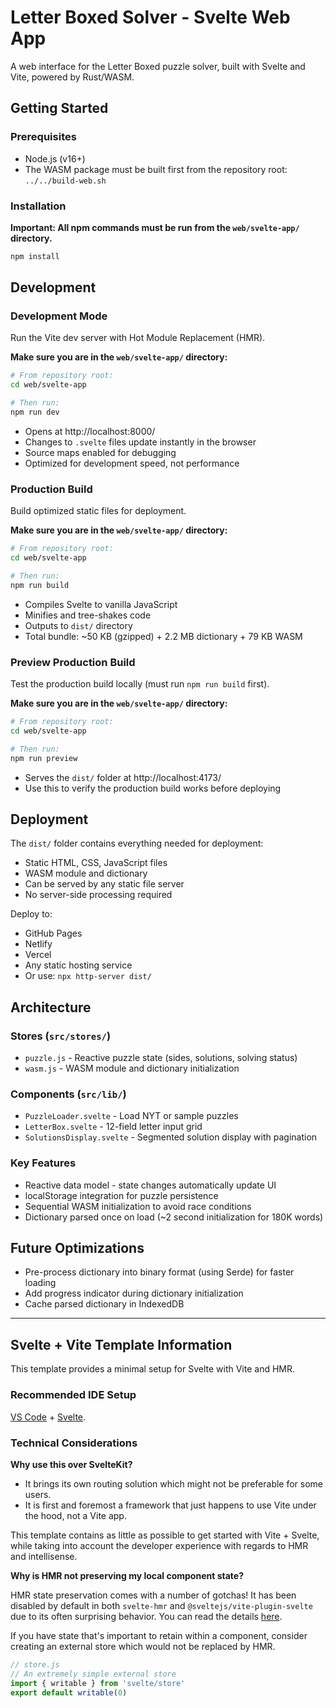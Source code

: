 # Letter Boxed Solver - Svelte Web App

A web interface for the Letter Boxed puzzle solver, built with Svelte and Vite, powered by Rust/WASM.

## Getting Started

### Prerequisites

- Node.js (v16+)
- The WASM package must be built first from the repository root: `../../build-web.sh`

### Installation

**Important: All npm commands must be run from the `web/svelte-app/` directory.**

```bash
npm install
```

## Development

### Development Mode

Run the Vite dev server with Hot Module Replacement (HMR).

**Make sure you are in the `web/svelte-app/` directory:**

```bash
# From repository root:
cd web/svelte-app

# Then run:
npm run dev
```

- Opens at http://localhost:8000/
- Changes to `.svelte` files update instantly in the browser
- Source maps enabled for debugging
- Optimized for development speed, not performance

### Production Build

Build optimized static files for deployment.

**Make sure you are in the `web/svelte-app/` directory:**

```bash
# From repository root:
cd web/svelte-app

# Then run:
npm run build
```

- Compiles Svelte to vanilla JavaScript
- Minifies and tree-shakes code
- Outputs to `dist/` directory
- Total bundle: ~50 KB (gzipped) + 2.2 MB dictionary + 79 KB WASM

### Preview Production Build

Test the production build locally (must run `npm run build` first).

**Make sure you are in the `web/svelte-app/` directory:**

```bash
# From repository root:
cd web/svelte-app

# Then run:
npm run preview
```

- Serves the `dist/` folder at http://localhost:4173/
- Use this to verify the production build works before deploying

## Deployment

The `dist/` folder contains everything needed for deployment:
- Static HTML, CSS, JavaScript files
- WASM module and dictionary
- Can be served by any static file server
- No server-side processing required

Deploy to:
- GitHub Pages
- Netlify
- Vercel
- Any static hosting service
- Or use: `npx http-server dist/`

## Architecture

### Stores (`src/stores/`)
- `puzzle.js` - Reactive puzzle state (sides, solutions, solving status)
- `wasm.js` - WASM module and dictionary initialization

### Components (`src/lib/`)
- `PuzzleLoader.svelte` - Load NYT or sample puzzles
- `LetterBox.svelte` - 12-field letter input grid
- `SolutionsDisplay.svelte` - Segmented solution display with pagination

### Key Features
- Reactive data model - state changes automatically update UI
- localStorage integration for puzzle persistence
- Sequential WASM initialization to avoid race conditions
- Dictionary parsed once on load (~2 second initialization for 180K words)

## Future Optimizations

- Pre-process dictionary into binary format (using Serde) for faster loading
- Add progress indicator during dictionary initialization
- Cache parsed dictionary in IndexedDB

---

## Svelte + Vite Template Information

This template provides a minimal setup for Svelte with Vite and HMR.

### Recommended IDE Setup

[VS Code](https://code.visualstudio.com/) + [Svelte](https://marketplace.visualstudio.com/items?itemName=svelte.svelte-vscode).

### Technical Considerations

**Why use this over SvelteKit?**

- It brings its own routing solution which might not be preferable for some users.
- It is first and foremost a framework that just happens to use Vite under the hood, not a Vite app.

This template contains as little as possible to get started with Vite + Svelte, while taking into account the developer experience with regards to HMR and intellisense.

**Why is HMR not preserving my local component state?**

HMR state preservation comes with a number of gotchas! It has been disabled by default in both `svelte-hmr` and `@sveltejs/vite-plugin-svelte` due to its often surprising behavior. You can read the details [here](https://github.com/sveltejs/svelte-hmr/tree/master/packages/svelte-hmr#preservation-of-local-state).

If you have state that's important to retain within a component, consider creating an external store which would not be replaced by HMR.

```js
// store.js
// An extremely simple external store
import { writable } from 'svelte/store'
export default writable(0)
```
